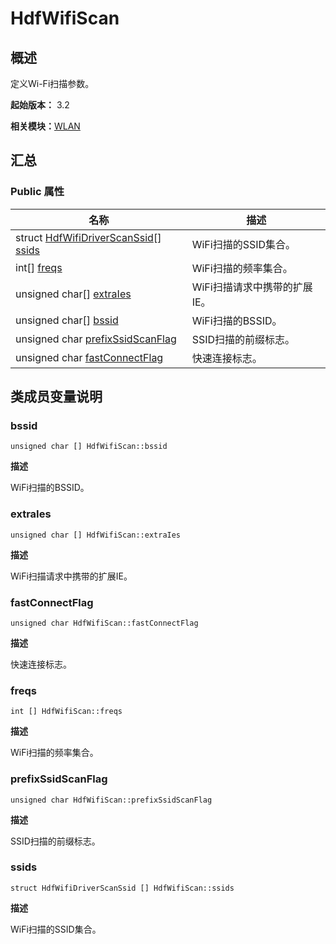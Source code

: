 # HdfWifiScan


## 概述

定义Wi-Fi扫描参数。

**起始版本：** 3.2

**相关模块：**[WLAN](_w_l_a_n_v11.md)


## 汇总


### Public 属性

| 名称 | 描述 | 
| -------- | -------- |
| struct [HdfWifiDriverScanSsid](_hdf_wifi_driver_scan_ssid_v11.md)[] [ssids](#ssids) | WiFi扫描的SSID集合。  | 
| int[] [freqs](#freqs) | WiFi扫描的频率集合。  | 
| unsigned char[] [extraIes](#extraies) | WiFi扫描请求中携带的扩展IE。  | 
| unsigned char[] [bssid](#bssid) | WiFi扫描的BSSID。  | 
| unsigned char [prefixSsidScanFlag](#prefixssidscanflag) | SSID扫描的前缀标志。  | 
| unsigned char [fastConnectFlag](#fastconnectflag) | 快速连接标志。  | 


## 类成员变量说明


### bssid

```
unsigned char [] HdfWifiScan::bssid
```
**描述**

WiFi扫描的BSSID。


### extraIes

```
unsigned char [] HdfWifiScan::extraIes
```
**描述**

WiFi扫描请求中携带的扩展IE。


### fastConnectFlag

```
unsigned char HdfWifiScan::fastConnectFlag
```
**描述**

快速连接标志。


### freqs

```
int [] HdfWifiScan::freqs
```
**描述**

WiFi扫描的频率集合。


### prefixSsidScanFlag

```
unsigned char HdfWifiScan::prefixSsidScanFlag
```
**描述**

SSID扫描的前缀标志。


### ssids

```
struct HdfWifiDriverScanSsid [] HdfWifiScan::ssids
```
**描述**

WiFi扫描的SSID集合。
